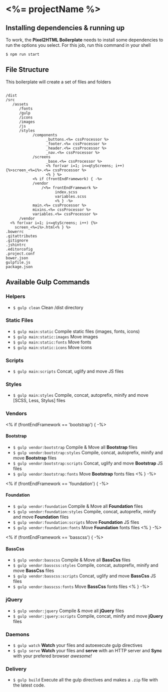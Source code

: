 # <%= projectName %>

## Installing dependencies & running up
To work, the **Pixel2HTML Boilerplate** needs to install some dependencies to run the options you select.
For this job, run this command in your shell

```
$ npm run start
```

## File Structure

This boilerplate will create a set of files and folders

```

/dist
/src
   /assets
      /fonts
      /gulp
      /icons
      /images
      /js
      /styles
            /components
                  _buttons.<%= cssProcessor %>
                  _footer.<%= cssProcessor %>
                  _header.<%= cssProcessor %>
                  _nav.<%= cssProcessor %>
            /screens
                  _base.<%= cssProcessor %>
                  <% for(var i=1; i<=qtyScreens; i++) {%>screen_<%=i%>.<%= cssProcessor %>
                  <% } %>
            <% if (frontEndFramework) { -%>
            /vendor
                /<%= frontEndFramework %>
                      index.scss
                      variables.scss
                      <% } -%>
            main.<%= cssProcessor %>
            mixins.<%= cssProcessor %>
            variables.<%= cssProcessor %>
      /vendor
  <% for(var i=1; i<=qtyScreens; i++) {%>
    screen_<%=i%>.html<% } %>
.bowerrc
.gitattributes
.gitignore
.jshintrc
.editorcofig
.project.conf
bower.json
gulpfile.js
package.json
```

## Available Gulp Commands

### Helpers
* `$ gulp clean` Clean /dist directory

### Static Files
* `$ gulp main:static` Compile static files (images, fonts, icons)
* `$ gulp main:static:images` Move images
* `$ gulp main:static:fonts` Move fonts
* `$ gulp main:static:icons` Move icons

### Scripts
* `$ gulp main:scripts` Concat, uglify and move JS files

### Styles
* `$ gulp main:styles` Compile, concat, autoprefix, minify and move [SCSS, Less, Stylus] files

### Vendors

<% if (frontEndFramework == 'bootstrap') { -%>
#### Bootstrap

* `$ gulp vendor:bootstrap` Compile & Move all **Bootstrap** files
* `$ gulp vendor:bootstrap:styles` Compile, concat, autoprefix, minify and move **Bootstrap** files
* `$ gulp vendor:bootstrap:scripts` Concat, uglify and move **Bootstrap** JS files
* `$ gulp vendor:bootstrap:fonts` Move **Bootstrap** fonts files
<% } -%>

<% if (frontEndFramework == 'foundation') { -%>
#### Foundation

* `$ gulp vendor:foundation` Compile & Move all **Foundation** files
* `$ gulp vendor:foundation:styles` Compile, concat, autoprefix, minify and move **Foundation** files
* `$ gulp vendor:foundation:scripts` Move **Foundation** JS files
* `$ gulp vendor:foundation:fonts` Move **Foundation** fonts files
<% } -%>

<% if (frontEndFramework == 'basscss') { -%>
#### BassCss

* `$ gulp vendor:basscss` Compile & Move all **BassCss** files
* `$ gulp vendor:basscss:styles` Compile, concat, autoprefix, minify and move **BassCss** files
* `$ gulp vendor:basscss:scripts` Concat, uglify and move **BassCss** JS files
* `$ gulp vendor:basscss:fonts` Move **BassCss** fonts files
<% } -%>

### jQuery
* `$ gulp vendor:jquery` Compile & move all **jQuery** files
* `$ gulp vendor:jquery:scripts` Compile, concat, minify and move **jQuery** files

### Daemons
* `$ gulp watch` **Watch** your files and autoexecute gulp directives
* `$ gulp serve` **Watch** your files and **serve** with an HTTP server and **Sync** with your prefered browser _awesome!_ 

### Delivery
 * `$ gulp build` Execute all the gulp directives and makes a `.zip` file with the latest code.
